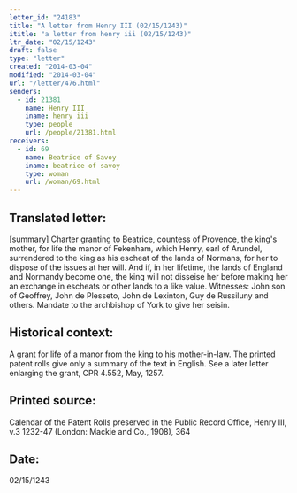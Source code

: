```yaml
---
letter_id: "24183"
title: "A letter from Henry III (02/15/1243)"
ititle: "a letter from henry iii (02/15/1243)"
ltr_date: "02/15/1243"
draft: false
type: "letter"
created: "2014-03-04"
modified: "2014-03-04"
url: "/letter/476.html"
senders:
  - id: 21381
    name: Henry III
    iname: henry iii
    type: people
    url: /people/21381.html
receivers:
  - id: 69
    name: Beatrice of Savoy
    iname: beatrice of savoy
    type: woman
    url: /woman/69.html
---
```

<h2> Translated letter:</h2>[summary]  Charter granting to Beatrice, countess of Provence, the king's mother, for life the manor of Fekenham, which Henry, earl of Arundel, surrendered to the king as his escheat of the lands of Normans, for her to dispose of the issues at her will.  And if, in her lifetime, the lands of England and Normandy become one, the king will not disseise her before making her an exchange in escheats or other lands to a like value.  Witnesses:  John son of Geoffrey, John de Plesseto, John de Lexinton, Guy de Russiluny and others.
Mandate to the archbishop of York to give her seisin.
<h2 class="mt-4"> Historical context:</h2>A grant for life of a manor from the king to his mother-in-law.  The printed patent rolls give only a summary of the text in English.  See a later letter enlarging the grant, CPR 4.552, May, 1257.
<h2 class="mt-4"> Printed source:</h2>Calendar of the Patent Rolls preserved in the Public Record Office, Henry III, v.3 1232-47 (London:  Mackie and Co., 1908), 364
<h2 class="mt-4"> Date:</h2>02/15/1243